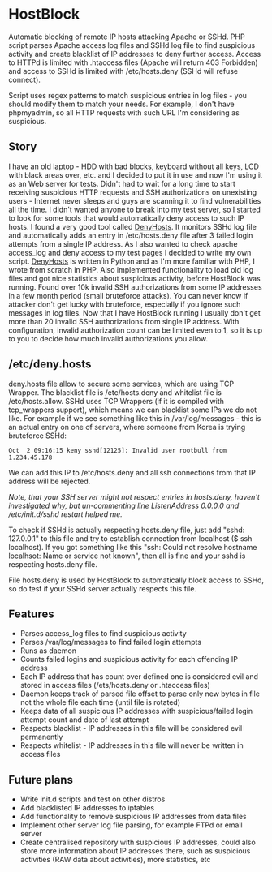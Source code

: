 # HostBlock

Automatic blocking of remote IP hosts attacking Apache or SSHd. PHP script parses Apache access log files and SSHd log file to find suspicious activity and create blacklist of IP addresses to deny further access. Access to HTTPd is limited with .htaccess files (Apache will return 403 Forbidden) and access to SSHd is limited with /etc/hosts.deny (SSHd will refuse connect).

Script uses regex patterns to match suspicious entries in log files - you should modify them to match your needs. For example, I don't have phpmyadmin, so all HTTP requests with such URL I'm considering as suspicious.

## Story

I have an old laptop - HDD with bad blocks, keyboard without all keys, LCD with black areas over, etc. and I decided to put it in use and now I'm using it as an Web server for tests. Didn't had to wait for a long time to start receiving suspicious HTTP requests and SSH authorizations on unexisting users - Internet never sleeps and guys are scanning it to find vulnerabilities all the time. I didn't wanted anyone to break into my test server, so I started to look for some tools that would automatically deny access to such IP hosts. I found a very good tool called [DenyHosts](http://denyhosts.sourceforge.net). It monitors SSHd log file and automatically adds an entry in /etc/hosts.deny file after 3 failed login attempts from a single IP address. As I also wanted to check apache access_log and deny access to my test pages I decided to write my own script. [DenyHosts](http://denyhosts.sourceforge.net) is written in Python and as I'm more familiar with PHP, I wrote from scratch in PHP. Also implemented functionality to load old log files and got nice statistics about suspicious activity, before HostBlock was running. Found over 10k invalid SSH authorizations from some IP addresses in a few month period (small bruteforce attacks). You can never know if attacker don't get lucky with bruteforce, especially if you ignore such messages in log files. Now that I have HostBlock running I usually don't get more than 20 invalid SSH authorizations from single IP address. With configuration, invalid authorization count can be limited even to 1, so it is up to you to decide how much invalid authorizations you allow.

## /etc/deny.hosts

deny.hosts file allow to secure some services, which are using TCP Wrapper. The blacklist file is /etc/hosts.deny and whitelist file is /etc/hosts.allow. SSHd uses TCP Wrappers (if it is compiled with tcp_wrappers support), which means we can blacklist some IPs we do not like. For example if we see something like this in /var/log/messages - this is an actual entry on one of servers, where someone from Korea is trying bruteforce SSHd:
```
Oct  2 09:16:15 keny sshd[12125]: Invalid user rootbull from 1.234.45.178
```
We can add this IP to /etc/hosts.deny and all ssh connections from that IP address will be rejected.

*Note, that your SSH server might not respect entries in hosts.deny, haven't investigated why, but un-commenting line ListenAddress 0.0.0.0 and /etc/init.d/sshd restart helped me.*

To check if SSHd is actually respecting hosts.deny file, just add "sshd: 127.0.0.1" to this file and try to establish connection from localhost ($ ssh localhost). If you got something like this "ssh: Could not resolve hostname localhsot: Name or service not known", then all is fine and your sshd is respecting hosts.deny file.

File hosts.deny is used by HostBlock to automatically block access to SSHd, so do test if your SSHd server actually respects this file.

## Features

 - Parses access_log files to find suspicious activity
 - Parses /var/log/messages to find failed login attempts
 - Runs as daemon
 - Counts failed logins and suspicious activity for each offending IP address
 - Each IP address that has count over defined one is considered evil and stored in access files (/ets/hosts.deny or .htaccess files)
 - Daemon keeps track of parsed file offset to parse only new bytes in file not the whole file each time (until file is rotated)
 - Keeps data of all suspicious IP addresses with suspicious/failed login attempt count and date of last attempt
 - Respects blacklist - IP addresses in this file will be considered evil permanently
 - Respects whitelist - IP addresses in this file will never be written in access files

## Future plans

 - Write init.d scripts and test on other distros
 - Add blacklisted IP addresses to iptables
 - Add functionality to remove suspicious IP addresses from data files
 - Implement other server log file parsing, for example FTPd or email server
 - Create centralised repository with suspicious IP addresses, could also store more information about IP addresses there, such as suspicious activities (RAW data about activities), more statistics, etc

